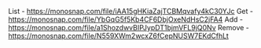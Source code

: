 List - https://monosnap.com/file/iAA15gHKiaZajTCBMqvafy4kC30YJc
Get - https://monosnap.com/file/YbGqG5f5Kb4CF6DbjOxeNdHsC2jFA4
Add - https://monosnap.com/file/a1ShozdwvBIPJypDT1bjmVFL9jQ0Nv
Remove - https://monosnap.com/file/N559XWm2wcxZ6fCepNUSW7EKdCfhLt

